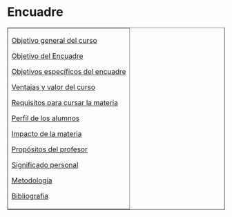 # Encuadre

<center>

<table border="1" cellpadding="2">

<tbody>

<tr>

<td>

[Objetivo general del curso](ObjetivoGeneral.md)

[Objetivo del Encuadre](Objetivo.md)

[Objetivos específicos del encuadre](ObjEspecificos.md)

[Ventajas y valor del curso](Ventajas.md)

[Requisitos para cursar la materia](Requisitos.md)

[Perfil de los alumnos](PefilAlumnos.md)

[Impacto de la materia](impacto.md)

[Propósitos del profesor](Propositos.md)

[Significado personal](SignificadoPersonal.md)

[Metodología](Metodologia.md)

[Bibliografía](../refer.md)

</td>

</tr>

</tbody>

</table>

</center>